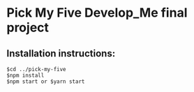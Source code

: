 # Pick My Five Develop_Me final project

## Installation instructions:
``` shell
$cd ../pick-my-five
$npm install
$npm start or $yarn start
```
